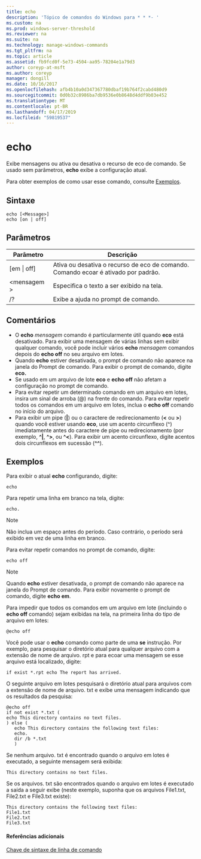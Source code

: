 ```yaml
---
title: echo
description: 'Tópico de comandos do Windows para * * *- '
ms.custom: na
ms.prod: windows-server-threshold
ms.reviewer: na
ms.suite: na
ms.technology: manage-windows-commands
ms.tgt_pltfrm: na
ms.topic: article
ms.assetid: fb9fcd0f-5e73-4504-aa95-78204e1a79d3
author: coreyp-at-msft
ms.author: coreyp
manager: dongill
ms.date: 10/16/2017
ms.openlocfilehash: afb4b10a0d347367780dbaf19b764f2cabd480d9
ms.sourcegitcommit: 0d0b32c8986ba7db9536e0b8648d4ddf9b03e452
ms.translationtype: MT
ms.contentlocale: pt-BR
ms.lasthandoff: 04/17/2019
ms.locfileid: "59819537"
---
```

# <a name="echo"></a>echo



Exibe mensagens ou ativa ou desativa o recurso de eco de comando. Se usado sem parâmetros, **echo** exibe a configuração atual.

Para obter exemplos de como usar esse comando, consulte [Exemplos](#BKMK_examples).

## <a name="syntax"></a>Sintaxe

```
echo [<Message>]
echo [on | off]
```

## <a name="parameters"></a>Parâmetros

|Parâmetro|Descrição|
|---------|-----------|
|[em \| off]|Ativa ou desativa o recurso de eco de comando. Comando ecoar é ativado por padrão.|
|\<mensagem >|Especifica o texto a ser exibido na tela.|
|/?|Exibe a ajuda no prompt de comando.|

## <a name="remarks"></a>Comentários

-   O **echo** *mensagem* comando é particularmente útil quando **eco** está desativado. Para exibir uma mensagem de várias linhas sem exibir qualquer comando, você pode incluir vários **echo** *mensagem* comandos depois do **echo off** no seu arquivo em lotes.
-   Quando **echo** estiver desativada, o prompt de comando não aparece na janela do Prompt de comando. Para exibir o prompt de comando, digite **eco.**
-   Se usado em um arquivo de lote **eco** e **echo off** não afetam a configuração no prompt de comando.
-   Para evitar repetir um determinado comando em um arquivo em lotes, insira um sinal de arroba (@) na frente do comando. Para evitar repetir todos os comandos em um arquivo em lotes, inclua o **echo off** comando no início do arquivo.
-   Para exibir um pipe (**|**) ou o caractere de redirecionamento (**<** ou **>**) quando você estiver usando **eco**, use um acento circunflexo (^) imediatamente antes do caractere de pipe ou redirecionamento (por exemplo, **^|**, **^>**, ou **^<**). Para exibir um acento circunflexo, digite acentos dois circunflexos em sucessão (**^^**).

## <a name="BKMK_examples"></a>Exemplos

Para exibir o atual **echo** configurando, digite:
```
echo
```
Para repetir uma linha em branco na tela, digite:
```
echo.
```

> [!NOTE]
> Não inclua um espaço antes do período. Caso contrário, o período será exibido em vez de uma linha em branco.

Para evitar repetir comandos no prompt de comando, digite:
```
echo off 
```

> [!NOTE]
> Quando **echo** estiver desativada, o prompt de comando não aparece na janela do Prompt de comando. Para exibir novamente o prompt de comando, digite **echo em**.

Para impedir que todos os comandos em um arquivo em lote (incluindo o **echo off** comando) sejam exibidas na tela, na primeira linha do tipo de arquivo em lotes:
```
@echo off
```
Você pode usar o **echo** comando como parte de uma **se** instrução. Por exemplo, para pesquisar o diretório atual para qualquer arquivo com a extensão de nome de arquivo. rpt e para ecoar uma mensagem se esse arquivo está localizado, digite:
```
if exist *.rpt echo The report has arrived.
```
O seguinte arquivo em lotes pesquisará o diretório atual para arquivos com a extensão de nome de arquivo. txt e exibe uma mensagem indicando que os resultados da pesquisa:
```
@echo off
if not exist *.txt (
echo This directory contains no text files.
) else (
   echo This directory contains the following text files:
   echo.
   dir /b *.txt
   )
```
Se nenhum arquivo. txt é encontrado quando o arquivo em lotes é executado, a seguinte mensagem será exibida:
```
This directory contains no text files.
```
Se os arquivos. txt são encontrados quando o arquivo em lotes é executado a saída a seguir exibe (neste exemplo, suponha que os arquivos File1.txt, File2.txt e File3.txt existe):
```
This directory contains the following text files:
File1.txt
File2.txt
File3.txt
```

#### <a name="additional-references"></a>Referências adicionais

[Chave de sintaxe de linha de comando](command-line-syntax-key.md)
